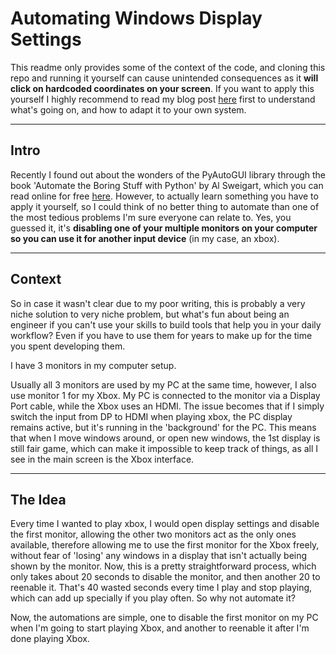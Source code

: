 # Automating Windows Display Settings

This readme only provides some of the context of the code, and cloning this repo and running it yourself can cause unintended consequences as it **will click on hardcoded coordinates on your screen**. If you want to apply this yourself I highly recommend to read my blog post [here](https://dev.to/juanjosada/automating-windows-display-settings-1c6f) first to understand what's going on, and how to adapt it to your own system.

---

## Intro
Recently I found out about the wonders of the PyAutoGUI library through the book 'Automate the Boring Stuff with Python' by Al Sweigart, which you can read online for free [here](https://automatetheboringstuff.com/). However, to actually learn something you have to apply it yourself, so I could think of no better thing to automate than one of the most tedious problems I'm sure everyone can relate to. Yes, you guessed it, it's **disabling one of your multiple monitors on your computer so you can use it for another input device** (in my case, an xbox).

---

## Context
So in case it wasn't clear due to my poor writing, this is probably a very niche solution to very niche problem, but what's fun about being an engineer if you can't use your skills to build tools that help you in your daily workflow? Even if you have to use them for years to make up for the time you spent developing them.

I have 3 monitors in my computer setup.

Usually all 3 monitors are used by my PC at the same time, however, I also use monitor 1 for my Xbox. My PC is connected to the monitor via a Display Port cable, while the Xbox uses an HDMI. The issue becomes that if I simply switch the input from DP to HDMI when playing xbox, the PC display remains active, but it's running in the 'background' for the PC. This means that when I move windows around, or open new windows, the 1st display is still fair game, which can make it impossible to keep track of things, as all I see in the main screen is the Xbox interface.

---

## The Idea
Every time I wanted to play xbox, I would open display settings and disable the first monitor, allowing the other two monitors act as the only ones available, therefore allowing me to use the first monitor for the Xbox freely, without fear of 'losing' any windows in a display that isn't actually being shown by the monitor.
Now, this is a pretty straightforward process, which only takes about 20 seconds to disable the monitor, and then another 20 to reenable it. That's 40 wasted seconds every time I play and stop playing, which can add up specially if you play often. So why not automate it?

Now, the automations are simple, one to disable the first monitor on my PC when I'm going to start playing Xbox, and another to reenable it after I'm done playing Xbox.